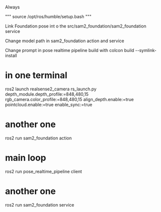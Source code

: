 Always 

"""
source /opt/ros/humble/setup.bash 
"""

Link Foundation pose int o the src/sam2_foundation/sam2_foundation service

Change model path in sam2_foundation action and service

Change prompt in pose realtime pipeline
build with
colcon build --symlink-install

# in one terminal
ros2 launch realsense2_camera rs_launch.py depth_module.depth_profile:=848,480,15 rgb_camera.color_profile:=848,480,15 align_depth.enable:=true pointcloud.enable:=true enable_sync:=true

# another one
ros2 run sam2_foundation action 
# main loop
ros2 run pose_realtime_pipeline client 

# another one
ros2 run sam2_foundation service 


